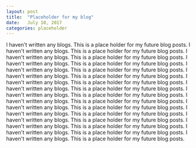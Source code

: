 ```yaml
---
layout: post
title:  "Placeholder for my blog"
date:   July 10, 2017
categories: placeholder
---
```


I haven't written any blogs. This is a place holder for my future blog posts. 
I haven't written any blogs. This is a place holder for my future blog posts. 
I haven't written any blogs. This is a place holder for my future blog posts. 
I haven't written any blogs. This is a place holder for my future blog posts. 
I haven't written any blogs. This is a place holder for my future blog posts. 
I haven't written any blogs. This is a place holder for my future blog posts. 
I haven't written any blogs. This is a place holder for my future blog posts. 
I haven't written any blogs. This is a place holder for my future blog posts. 
I haven't written any blogs. This is a place holder for my future blog posts. 
I haven't written any blogs. This is a place holder for my future blog posts. 
I haven't written any blogs. This is a place holder for my future blog posts. 
I haven't written any blogs. This is a place holder for my future blog posts. 
I haven't written any blogs. This is a place holder for my future blog posts. 
I haven't written any blogs. This is a place holder for my future blog posts. 
I haven't written any blogs. This is a place holder for my future blog posts. 
I haven't written any blogs. This is a place holder for my future blog posts. 
